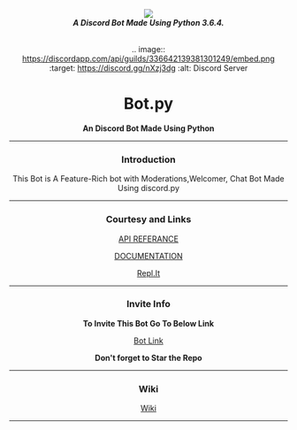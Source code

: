 <div align="center">
  <img src="https://i.imgur.com/ea2WcBp.png" align="center">
  <br>
  <strong><i>A Discord Bot Made Using Python 3.6.4.</i></strong>
  <br>
  <br>

.. image:: https://discordapp.com/api/guilds/336642139381301249/embed.png
   :target: https://discord.gg/nXzj3dg
   :alt: Discord Server
    
# Bot.py
**An Discord Bot Made Using Python**

***

### Introduction

This Bot is A Feature-Rich bot with Moderations,Welcomer, 
Chat Bot Made Using discord.py

***

### Courtesy and Links

[API REFERANCE](https://github.com/Rapptz/discord.py)

[DOCUMENTATION](https://discordpy.readthedocs.io/en/latest/intro.html#installing)

[Repl.It](https://repl.it)

***

### Invite Info

**To Invite This Bot Go To Below Link**

[Bot Link](https://discordapp.com/api/oauth2/authorize?client_id=592542846486052865&permissions=8&scope=bot)

**Don't forget to Star the Repo**

***

### Wiki

[Wiki](https://github.com/b0tdev/Bot.py/wiki)

***
